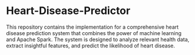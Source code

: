 # Heart-Disease-Predictor
This repository contains the implementation for a comprehensive heart disease prediction system that combines the power of machine learning and Apache Spark. The system is designed to analyze relevant health data, extract insightful features, and predict the likelihood of heart disease.
